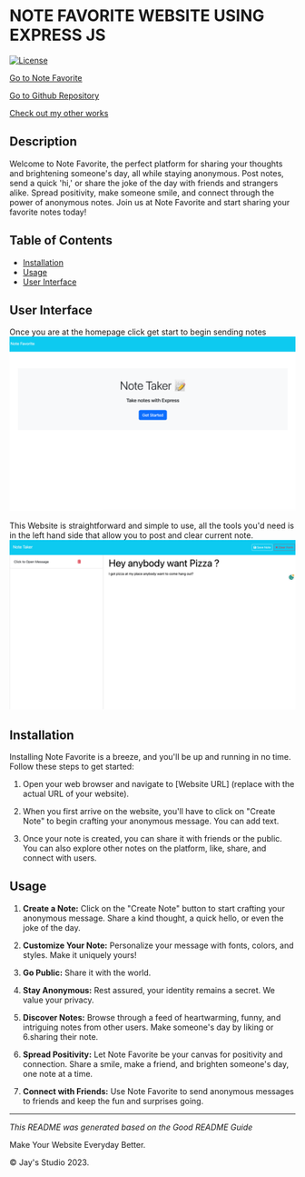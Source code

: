 # NOTE FAVORITE WEBSITE USING EXPRESS JS
[![License](https://img.shields.io/badge/License-BSD_3--Clause-blue.svg)](https://opensource.org/licenses/BSD-3-Clause)

[Go to Note Favorite](https://notefavorite-j-80588266bd0c.herokuapp.com/)

[Go to Github Repository](https://github.com/Truecoding4life/Note-Favorite)

[Check out my other works](https://truecoding4life.github.io/Jaystudio/#contact)


## Description 

Welcome to Note Favorite, the perfect platform for sharing your thoughts and brightening someone's day, all while staying anonymous. Post notes, send a quick 'hi,' or share the joke of the day with friends and strangers alike. Spread positivity, make someone smile, and connect through the power of anonymous notes. Join us at Note Favorite and start sharing your favorite notes today!


## Table of Contents

* [Installation](#installation)
* [Usage](#usage)
* [User Interface]()


## User Interface

Once you are at the homepage click get start to begin sending notes
![Welcome page](./public/assets/css/index.png)

This Website is straightforward and simple to use, all the tools you'd need is in the left hand side that allow you to post and clear current note.
![Note Page](./public/assets/css/notes.png)



## Installation 

Installing Note Favorite is a breeze, and you'll be up and running in no time. Follow these steps to get started:

1.  Open your web browser and navigate to [Website URL] (replace with the actual URL of your website).

2. When you first arrive on the website, you'll have to click on "Create Note" to begin crafting your anonymous message. You can add text.

3. Once your note is created, you can share it with friends or the public. You can also explore other notes on the platform, like, share, and connect with users.




## Usage

1. **Create a Note:** Click on the "Create Note" button to start crafting your anonymous message. Share a kind thought, a quick hello, or even the joke of the day.

2. **Customize Your Note:** Personalize your message with fonts, colors, and styles. Make it uniquely yours!

3. **Go Public:** Share it with the world.

4. **Stay Anonymous:** Rest assured, your identity remains a secret. We value your privacy.

5. **Discover Notes:** Browse through a feed of heartwarming, funny, and intriguing notes from other users. Make someone's day by liking or 6.sharing their note.

6. **Spread Positivity:** Let Note Favorite be your canvas for positivity and connection. Share a smile, make a friend, and brighten someone's day, one note at a time.

7. **Connect with Friends:** Use Note Favorite to send anonymous messages to friends and keep the fun and surprises going.

---
*This README was generated based on the Good README Guide*

 

Make Your Website Everyday Better.

© Jay's Studio 2023.